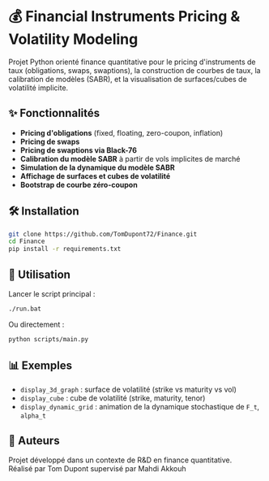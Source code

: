 # 💰 Financial Instruments Pricing & Volatility Modeling

Projet Python orienté finance quantitative pour le pricing d'instruments de taux (obligations, swaps, swaptions), la construction de courbes de taux, la calibration de modèles (SABR), et la visualisation de surfaces/cubes de volatilité implicite.

## ✨ Fonctionnalités

- **Pricing d'obligations** (fixed, floating, zero-coupon, inflation)
- **Pricing de swaps**
- **Pricing de swaptions via Black-76**
- **Calibration du modèle SABR** à partir de vols implicites de marché
- **Simulation de la dynamique du modèle SABR**
- **Affichage de surfaces et cubes de volatilité**
- **Bootstrap de courbe zéro-coupon**

## 🛠️ Installation

```bash
git clone https://github.com/TomDupont72/Finance.git
cd Finance
pip install -r requirements.txt
```

## 🚀 Utilisation
Lancer le script principal :

```bash
./run.bat
```

Ou directement :

```bash
python scripts/main.py
```

## 📊 Exemples

- `display_3d_graph` : surface de volatilité (strike vs maturity vs vol)
- `display_cube` : cube de volatilité (strike, maturity, tenor)
- `display_dynamic_grid` : animation de la dynamique stochastique de `F_t`, `alpha_t`
​
## 📎 Auteurs

Projet développé dans un contexte de R&D en finance quantitative.<br>
Réalisé par Tom Dupont supervisé par Mahdi Akkouh